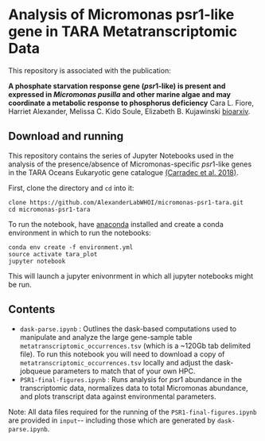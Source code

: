 # Analysis of Micromonas psr1-like gene in TARA Metatranscriptomic Data 

This repository is associated with the publication: 

**A phosphate starvation response gene (*psr*1-like) is present and expressed in *Micromonas pusilla* 
and other marine algae and may coordinate a metabolic response to phosphorus deficiency** 
Cara L. Fiore, Harriet Alexander, Melissa C. Kido Soule, Elizabeth B. Kujawinski [bioarxiv](link). 

## Download and running

This repository contains the series of Jupyter Notebooks used in the analysis of the presence/absence of Micromonas-specific *psr*1-like genes 
in the TARA Oceans Eukaryotic gene catalogue [(Carradec et al. 2018)](https://www.nature.com/articles/s41467-017-02342-1). 

First, clone the directory and `cd` into it: 

```
clone https://github.com/AlexanderLabWHOI/micromonas-psr1-tara.git
cd micromonas-psr1-tara
```

To run the notebook, have [anaconda](https://www.anaconda.com/download/) installed and create a conda environment in which to run
the notebooks: 

```
conda env create -f environment.yml     
source activate tara_plot     
jupyter notebook
```

This will launch a jupyter enivonrment in which all jupyter notebooks might be run. 

## Contents
- `dask-parse.ipynb` : Outlines the dask-based computations used to manipulate and analyze the large
gene-sample table `metatranscriptomic_occurrences.tsv` (which is a ~120Gb tab delimited file). To run this notebook you will 
need to download a copy of `metatranscriptomic_occurrences.tsv` locally and adjust the dask-jobqueue parameters to match that 
of your own HPC. 
- `PSR1-final-figures.ipynb` : Runs analysis for *psr*1 abundance in the transcriptomic data, normalizes data to total Micromonas abundance, 
and plots transcript data against environmental parameters. 

Note: All data files required for the running of the `PSR1-final-figures.ipynb` are provided in `input`-- including those which 
are generated by `dask-parse.ipynb`. 
